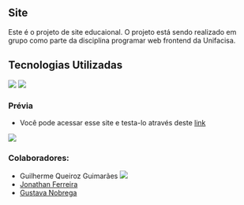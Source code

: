 ## Site 
Este é o projeto de site educaional. O projeto está sendo realizado em grupo como parte da disciplina programar web frontend da Unifacisa.

## Tecnologias Utilizadas 
<div>
<img src="https://img.shields.io/badge/html5-%23E34F26.svg?style=for-the-badge&logo=html5&logoColor=white"> <img src="https://img.shields.io/badge/css3-%231572B6.svg?style=for-the-badge&logo=css3&logoColor=white">
</div>

### Prévia

* Você pode acessar esse site e testa-lo através deste [link]()
<img src="https://drive.google.com/uc?export=download&id=1Cf6h9YRLxBZfoUQ96ikaaTnk6iBSDXYi">

### Colaboradores:

* Guilherme Queiroz Guimarães <a href="https://github.com/GuilhQueiroz/" target="_blank"><img src="https://img.shields.io/badge/github-12100E.svg?&style=for-the-badge&logo=github&logoColor=white"> 
* Jonathan Ferreira
* Gustava Nobrega
